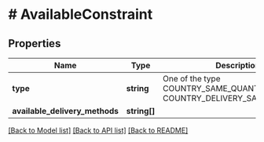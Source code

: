 # # AvailableConstraint

## Properties

Name | Type | Description | Notes
------------ | ------------- | ------------- | -------------
**type** | **string** | One of the type COUNTRY_SAME_QUANTITY or COUNTRY_DELIVERY_SAME_QUANTITY | [optional]
**available_delivery_methods** | **string[]** |  | [optional]

[[Back to Model list]](../../README.md#models) [[Back to API list]](../../README.md#endpoints) [[Back to README]](../../README.md)
